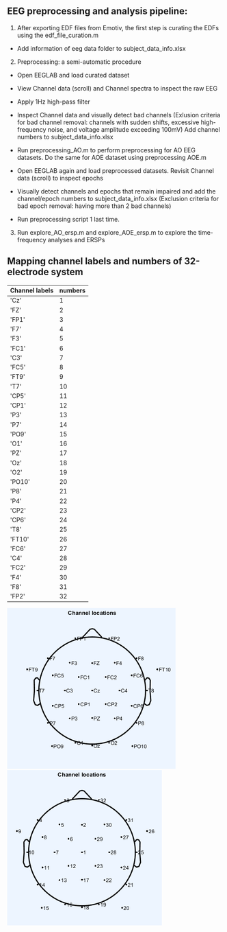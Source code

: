 ## EEG preprocessing and analysis pipeline:

1. After exporting EDF files from Emotiv, the first step is curating the EDFs using the edf_file_curation.m

- Add information of eeg data folder to subject_data_info.xlsx


2. Preprocessing: a semi-automatic procedure

- Open EEGLAB and load curated dataset

- View Channel data (scroll) and Channel spectra to inspect the raw EEG

- Apply 1Hz high-pass filter

- Inspect Channel data and visually detect bad channels 
(Exlusion criteria for bad channel removal: channels with sudden shifts, excessive high-frequency noise, and voltage amplitude exceeding 100mV)
Add channel numbers to subject_data_info.xlsx

- Run preprocessing_AO.m to perform preprocessing for AO EEG datasets. Do the same for AOE dataset using preprocessing AOE.m

- Open EEGLAB again and load preprocessed datasets. Revisit Channel data (scroll) to inspect epochs

- Visually detect channels and epochs that remain impaired and add the channel/epoch numbers to subject_data_info.xlsx 
(Exclusion criteria for bad epoch removal: having more than 2 bad channels)

- Run preprocessing script 1 last time.

3. Run explore_AO_ersp.m and explore_AOE_ersp.m to explore the time-frequency analyses and ERSPs

## Mapping channel labels and numbers of 32-electrode system
Channel labels | numbers
--- | ---
'Cz' | 1
'FZ' | 2
'FP1' | 3
'F7' | 4
'F3' | 5
'FC1' | 6
'C3' | 7
'FC5' | 8
'FT9' | 9
'T7' | 10
'CP5' | 11
'CP1' | 12
'P3' | 13
'P7' | 14
'PO9' | 15
'O1' | 16
'PZ' | 17
'Oz' | 18
'O2' | 19
'PO10' | 20
'P8' | 21
'P4' | 22
'CP2' | 23
'CP6' | 24
'T8' | 25
'FT10' | 26
'FC6' | 27
'C4' | 28
'FC2' | 29 
'F4'| 30
'F8' | 31
'FP2' | 32

![alt text](image.png)
![alt text](image-1.png)